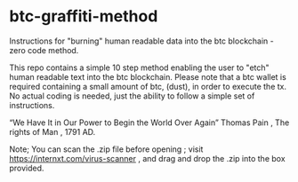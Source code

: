 # btc-graffiti-method
Instructions for "burning" human readable data into the btc blockchain - zero code method.

This repo contains a simple 10 step method enabling the user to "etch" human readable text into the btc blockchain.
Please note that a btc wallet is required containing a small amount of btc, (dust), in order to execute the tx.
No actual coding is needed, just the ability to follow a simple set of instructions.

“We Have It in Our Power to Begin the World Over Again” Thomas Pain , The rights of Man , 1791 AD.

Note; You can scan the .zip file before opening ; visit https://internxt.com/virus-scanner , and drag and drop the .zip into the box provided.





